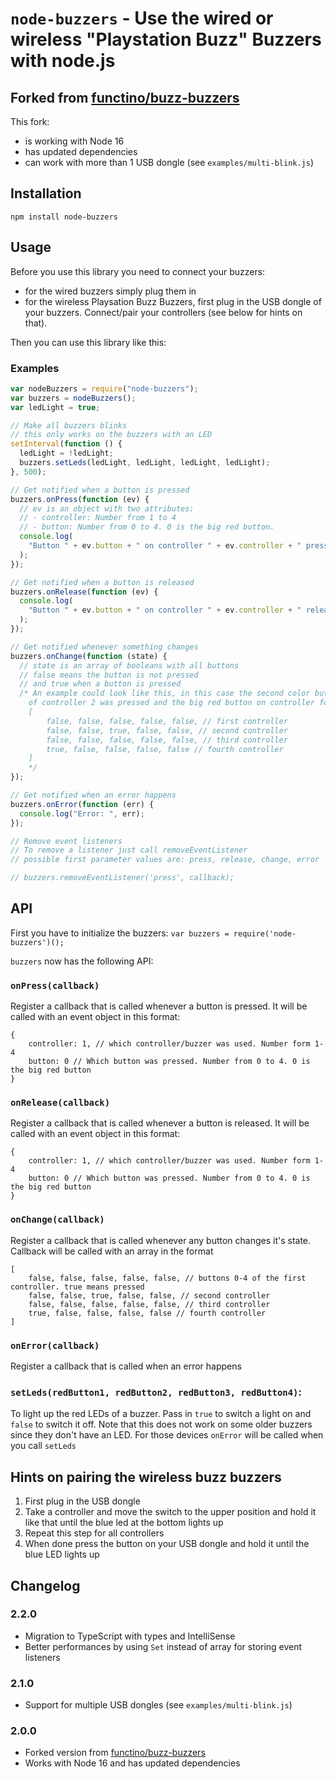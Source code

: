 # `node-buzzers` - Use the wired or wireless "Playstation Buzz" Buzzers with node.js

## Forked from [functino/buzz-buzzers](https://github.com/functino/buzz-buzzers)

This fork:

- is working with Node 16
- has updated dependencies
- can work with more than 1 USB dongle (see `examples/multi-blink.js`)

## Installation

`npm install node-buzzers`

## Usage

Before you use this library you need to connect your buzzers:

- for the wired buzzers simply plug them in
- for the wireless Playsation Buzz Buzzers, first plug in the USB dongle of your buzzers. Connect/pair your controllers (see below for hints on that).

Then you can use this library like this:

### Examples

```js
var nodeBuzzers = require("node-buzzers");
var buzzers = nodeBuzzers();
var ledLight = true;

// Make all buzzers blinks
// this only works on the buzzers with an LED
setInterval(function () {
  ledLight = !ledLight;
  buzzers.setLeds(ledLight, ledLight, ledLight, ledLight);
}, 500);

// Get notified when a button is pressed
buzzers.onPress(function (ev) {
  // ev is an object with two attributes:
  // - controller: Number from 1 to 4
  // - button: Number from 0 to 4. 0 is the big red button.
  console.log(
    "Button " + ev.button + " on controller " + ev.controller + " pressed"
  );
});

// Get notified when a button is released
buzzers.onRelease(function (ev) {
  console.log(
    "Button " + ev.button + " on controller " + ev.controller + " released"
  );
});

// Get notified whenever something changes
buzzers.onChange(function (state) {
  // state is an array of booleans with all buttons
  // false means the button is not pressed
  // and true when a button is pressed
  /* An example could look like this, in this case the second color button
	of controller 2 was pressed and the big red button on controller four is pressed
	[
        false, false, false, false, false, // first controller
        false, false, true, false, false, // second controller
        false, false, false, false, false, // third controller
        true, false, false, false, false // fourth controller
    ]
	*/
});

// Get notified when an error happens
buzzers.onError(function (err) {
  console.log("Error: ", err);
});

// Remove event listeners
// To remove a listener just call removeEventListener
// possible first parameter values are: press, release, change, error

// buzzers.removeEventListener('press', callback);
```

## API

First you have to initialize the buzzers:
`var buzzers = require('node-buzzers')();`

`buzzers` now has the following API:

### `onPress(callback)`

Register a callback that is called whenever a button is pressed. It will be called with an event object in this format:

```
{
	controller: 1, // which controller/buzzer was used. Number form 1-4
	button: 0 // Which button was pressed. Number from 0 to 4. 0 is the big red button
}
```

### `onRelease(callback)`

Register a callback that is called whenever a button is released. It will be called with an event object in this format:

```
{
	controller: 1, // which controller/buzzer was used. Number form 1-4
	button: 0 // Which button was pressed. Number from 0 to 4. 0 is the big red button
}
```

### `onChange(callback)`

Register a callback that is called whenever any button changes it's state. Callback will be called with an array in the format

```
[
    false, false, false, false, false, // buttons 0-4 of the first controller. true means pressed
    false, false, true, false, false, // second controller
    false, false, false, false, false, // third controller
    true, false, false, false, false // fourth controller
]
```

### `onError(callback)`

Register a callback that is called when an error happens

### `setLeds(redButton1, redButton2, redButton3, redButton4)`:

To light up the red LEDs of a buzzer. Pass in `true` to switch a light on and `false` to switch it off. Note that this does not work on some older buzzers since they don't have an LED. For those devices `onError` will be called when you call `setLeds`

## Hints on pairing the wireless buzz buzzers

1. First plug in the USB dongle
2. Take a controller and move the switch to the upper position and hold it like that until the blue led at the bottom lights up
3. Repeat this step for all controllers
4. When done press the button on your USB dongle and hold it until the blue LED lights up

## Changelog

### 2.2.0

- Migration to TypeScript with types and IntelliSense
- Better performances by using `Set` instead of array for storing event listeners

### 2.1.0

- Support for multiple USB dongles (see `examples/multi-blink.js`)

### 2.0.0

- Forked version from [functino/buzz-buzzers](https://github.com/functino/buzz-buzzers)
- Works with Node 16 and has updated dependencies
